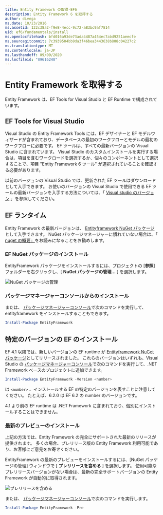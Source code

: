 ```yaml
---
title: Entity Framework の取得-EF6
description: Entity Framework 6 を取得する
author: divega
ms.date: 10/23/2016
ms.assetid: 122c38a2-f9e8-4ecc-9c72-a83bc9af7814
uid: ef6/fundamentals/install
ms.openlocfilehash: bfd016a93de73ada4487a454ec7abd9251aeecfe
ms.sourcegitcommit: 7c3939504bb9da3f46bea3443638b808c04227c2
ms.translationtype: MT
ms.contentlocale: ja-JP
ms.lasthandoff: 09/09/2020
ms.locfileid: "89616248"
---
```

# <a name="get-entity-framework"></a>Entity Framework を取得する
Entity Framework は、EF Tools for Visual Studio と EF Runtime で構成されています。

## <a name="ef-tools-for-visual-studio"></a>EF Tools for Visual Studio

Visual Studio の Entity Framework Tools には、EF デザイナーと EF モデルウィザードが含まれており、データベースの最初のワークフローとモデルの最初のワークフローに必要です。 EF ツールは、すべての最新バージョンの Visual Studio に含まれています。 Visual Studio のカスタムインストールを実行する場合は、項目を含むワークロードを選択するか、個々のコンポーネントとして選択することで、項目 "Entity Framework 6 ツール" が選択されていることを確認する必要があります。

以前のバージョンの Visual Studio では、更新された EF ツールはダウンロードとして入手できます。 お使いのバージョンの Visual Studio で使用できる EF ツールの最新バージョンを入手する方法については、「 [Visual studio のバージョン](xref:ef6/what-is-new/visual-studio) 」を参照してください。

## <a name="ef-runtime"></a>EF ランタイム

Entity Framework の最新バージョンは、 [Entityframework NuGet パッケージ](https://nuget.org/packages/EntityFramework/)として入手できます。 NuGet パッケージマネージャーに慣れていない場合は、「 [nuget の概要」](/nuget/consume-packages/overview-and-workflow)をお読みになることをお勧めします。

### <a name="installing-the-ef-nuget-package"></a>EF NuGet パッケージのインストール

EntityFramework パッケージをインストールするには、プロジェクトの [**参照**] フォルダーを右クリックし、[ **NuGet パッケージの管理...** ] を選択します。

![NuGet パッケージの管理](~/ef6/media/managenugetpackages.png)

### <a name="installing-from-package-manager-console"></a>パッケージマネージャーコンソールからのインストール

または、 [パッケージマネージャーコンソール](https://docs.nuget.org/docs/start-here/using-the-package-manager-console)で次のコマンドを実行して、entityframework をインストールすることもできます。

``` powershell
Install-Package EntityFramework
```

## <a name="installing-a-specific-version-of-ef"></a>特定のバージョンの EF のインストール

EF 4.1 以降では、新しいバージョンの EF runtime が [Entityframework NuGet パッケージ](https://www.nuget.org/packages/EntityFramework/)としてリリースされました。 これらのバージョンはいずれも、Visual Studio の [パッケージマネージャーコンソール](https://docs.nuget.org/docs/start-here/using-the-package-manager-console)で次のコマンドを実行して、.NET Framework ベースのプロジェクトに追加できます。

``` powershell
Install-Package EntityFramework -Version <number>
```

は `<number>` 、インストールする EF の特定のバージョンを表すことに注意してください。 たとえば、6.2.0 は EF 6.2 の number のバージョンです。   

4.1 より前の EF runtime は .NET Framework に含まれており、個別にインストールすることはできません。

### <a name="installing-the-latest-preview"></a>最新のプレビューのインストール

上記の方法では、Entity Framework の完全にサポートされた最新のリリースが提供されます。 多くの場合、プレリリース版の Entity Framework 利用可能であり、お客様にご意見をお寄せください。

EntityFramework の最新のプレビューをインストールするには、[NuGet パッケージの管理] ウィンドウで [ **プレリリースを含める** ] を選択します。 使用可能なプレリリースバージョンがない場合は、最新の完全サポートバージョンの Entity Framework が自動的に取得されます。

![プレリリースを含める](~/ef6/media/includeprerelease.png)

または、 [パッケージマネージャーコンソール](https://docs.nuget.org/docs/start-here/using-the-package-manager-console)で次のコマンドを実行します。

``` powershell
Install-Package EntityFramework -Pre
```

